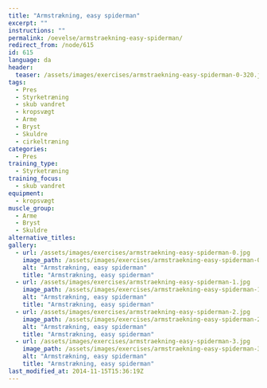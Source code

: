 ```yaml
---
title: "Armstrækning, easy spiderman"
excerpt: ""
instructions: ""
permalink: /oevelse/armstraekning-easy-spiderman/
redirect_from: /node/615
id: 615
language: da
header:
  teaser: /assets/images/exercises/armstraekning-easy-spiderman-0-320.jpg
tags:
  - Pres
  - Styrketræning
  - skub vandret
  - kropsvægt
  - Arme
  - Bryst
  - Skuldre
  - cirkeltræning
categories:
  - Pres
training_type: 
  - Styrketræning
training_focus: 
  - skub vandret
equipment:
  - kropsvægt
muscle_group:
  - Arme
  - Bryst
  - Skuldre
alternative_titles:
gallery:
  - url: /assets/images/exercises/armstraekning-easy-spiderman-0.jpg
    image_path: /assets/images/exercises/armstraekning-easy-spiderman-0-320.jpg
    alt: "Armstrækning, easy spiderman"
    title: "Armstrækning, easy spiderman"
  - url: /assets/images/exercises/armstraekning-easy-spiderman-1.jpg
    image_path: /assets/images/exercises/armstraekning-easy-spiderman-1-320.jpg
    alt: "Armstrækning, easy spiderman"
    title: "Armstrækning, easy spiderman"
  - url: /assets/images/exercises/armstraekning-easy-spiderman-2.jpg
    image_path: /assets/images/exercises/armstraekning-easy-spiderman-2-320.jpg
    alt: "Armstrækning, easy spiderman"
    title: "Armstrækning, easy spiderman"
  - url: /assets/images/exercises/armstraekning-easy-spiderman-3.jpg
    image_path: /assets/images/exercises/armstraekning-easy-spiderman-3-320.jpg
    alt: "Armstrækning, easy spiderman"
    title: "Armstrækning, easy spiderman"
last_modified_at: 2014-11-15T15:36:19Z
---
```


